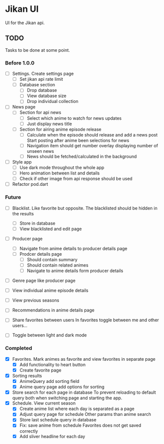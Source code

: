 # Jikan UI
UI for the Jikan api.

## TODO
Tasks to be done at some point.

### Before 1.0.0
- [ ] Settings. Create settings page
	- [ ] Set jikan api rate limit
	- [ ] Database section
		- [ ] Drop database
		- [ ] View database size
		- [ ] Drop individual collection
- [ ] News page
	- [ ] Section for api news
		- [ ] Select which anime to watch for news updates
		- [ ] Just display news title
	- [ ] Section for airing anime episode release
		- [ ] Calculate when the episode should release and add a news post
			Start posting after anime been selections for news
		- [ ] Navigation item should get number overlay displaying number of unseen news
		- [ ] News should be fetched/calculated in the background
- [ ] Style app
	- [ ] Use dark mode throughout the whole app
	- [ ] Hero animation between list and details
	- [ ] Check if other image from api response should be used
- [ ] Refactor pod.dart

### Future
- [ ] Blacklist. Like favorite but opposite. The blacklisted should be hidden in the results
	- [ ] Store in database
	- [ ] View blacklisted and edit page
- [ ] Producer page
	- [ ] Navigate from anime details to producer details page
	- [ ] Prodcer details page
		- [ ] Should contain summary
		- [ ] Should contain related animes
		- [ ] Navigate to anime details form producer details
- [ ] Genre page like producer page
- [ ] View individual anime episode details
- [ ] View previous seasons
- [ ] Recommendations in anime details page
- [ ] Share favorites between users
	In favorites toggle between me and other users...
- [ ] Toggle between light and dark mode



### Completed
- [x] Favorites. Mark animes as favorite and view favorites in separate page
	- [x] Add functionality to heart button
	- [x] Create favorite page
- [x] Sorting results
	- [x] AnimeQuery add sorting field
	- [x] Anime query page add options for sorting
- [x] Store search for each page in database
	To prevent reloading to default query both when switching page
	and starting the app.
- [x] Schedule. View current season
	- [x] Create anime list where each day is separated as a page
	- [x] Adjust query page for schedule
		Other params than anime search
	- [x] Store last schedule query in database
	- [x] Fix: save anime from schedule
		Favorites does not get saved correctly
	- [x] Add sliver headline for each day
